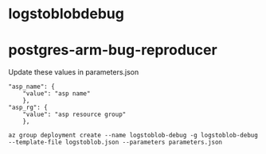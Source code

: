 # logstoblobdebug

# postgres-arm-bug-reproducer

Update these values in parameters.json
```
"asp_name": {
    "value": "asp name"
    },
"asp_rg": {
    "value": "asp resource group"
    },
```

```
az group deployment create --name logstoblob-debug -g logstoblob-debug --template-file logstoblob.json --parameters parameters.json
```
